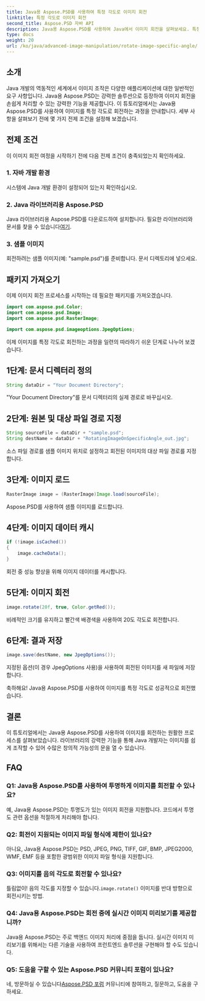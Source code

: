 ```yaml
---
title: Java용 Aspose.PSD를 사용하여 특정 각도로 이미지 회전
linktitle: 특정 각도로 이미지 회전
second_title: Aspose.PSD 자바 API
description: Java용 Aspose.PSD를 사용하여 Java에서 이미지 회전을 살펴보세요. 특정 각도로 이미지를 쉽게 회전할 수 있습니다.
type: docs
weight: 20
url: /ko/java/advanced-image-manipulation/rotate-image-specific-angle/
---
```

## 소개

Java 개발의 역동적인 세계에서 이미지 조작은 다양한 애플리케이션에 대한 일반적인 요구 사항입니다. Java용 Aspose.PSD는 강력한 솔루션으로 등장하여 이미지 회전을 손쉽게 처리할 수 있는 강력한 기능을 제공합니다. 이 튜토리얼에서는 Java용 Aspose.PSD를 사용하여 이미지를 특정 각도로 회전하는 과정을 안내합니다. 세부 사항을 살펴보기 전에 몇 가지 전제 조건을 설정해 보겠습니다.

## 전제 조건

이 이미지 회전 여정을 시작하기 전에 다음 전제 조건이 충족되었는지 확인하세요.

### 1. 자바 개발 환경
시스템에 Java 개발 환경이 설정되어 있는지 확인하십시오.

### 2. Java 라이브러리용 Aspose.PSD
 Java 라이브러리용 Aspose.PSD를 다운로드하여 설치합니다. 필요한 라이브러리와 문서를 찾을 수 있습니다[여기](https://reference.aspose.com/psd/java/).

### 3. 샘플 이미지
회전하려는 샘플 이미지(예: "sample.psd")를 준비합니다. 문서 디렉토리에 넣으세요.

## 패키지 가져오기

이제 이미지 회전 프로세스를 시작하는 데 필요한 패키지를 가져오겠습니다.

```java
import com.aspose.psd.Color;
import com.aspose.psd.Image;
import com.aspose.psd.RasterImage;

import com.aspose.psd.imageoptions.JpegOptions;
```

이제 이미지를 특정 각도로 회전하는 과정을 일련의 따라하기 쉬운 단계로 나누어 보겠습니다.

## 1단계: 문서 디렉터리 정의

```java
String dataDir = "Your Document Directory";
```

"Your Document Directory"를 문서 디렉터리의 실제 경로로 바꾸십시오.

## 2단계: 원본 및 대상 파일 경로 지정

```java
String sourceFile = dataDir + "sample.psd";
String destName = dataDir + "RotatingImageOnSpecificAngle_out.jpg";
```

소스 파일 경로를 샘플 이미지 위치로 설정하고 회전된 이미지의 대상 파일 경로를 지정합니다.

## 3단계: 이미지 로드

```java
RasterImage image = (RasterImage)Image.load(sourceFile);
```

Aspose.PSD를 사용하여 샘플 이미지를 로드합니다.

## 4단계: 이미지 데이터 캐시

```java
if (!image.isCached())
{
    image.cacheData();
}
```

회전 중 성능 향상을 위해 이미지 데이터를 캐시합니다.

## 5단계: 이미지 회전

```java
image.rotate(20f, true, Color.getRed());
```

비례적인 크기를 유지하고 빨간색 배경색을 사용하여 20도 각도로 회전합니다.

## 6단계: 결과 저장

```java
image.save(destName, new JpegOptions());
```

지정된 옵션(이 경우 JpegOptions 사용)을 사용하여 회전된 이미지를 새 파일에 저장합니다.

축하해요! Java용 Aspose.PSD를 사용하여 이미지를 특정 각도로 성공적으로 회전했습니다.

## 결론

이 튜토리얼에서는 Java용 Aspose.PSD를 사용하여 이미지를 회전하는 원활한 프로세스를 살펴보았습니다. 라이브러리의 강력한 기능을 통해 Java 개발자는 이미지를 쉽게 조작할 수 있어 수많은 창의적 가능성의 문을 열 수 있습니다.

## FAQ

### Q1: Java용 Aspose.PSD를 사용하여 투명하게 이미지를 회전할 수 있나요?

예, Java용 Aspose.PSD는 투명도가 있는 이미지 회전을 지원합니다. 코드에서 투명도 관련 옵션을 적절하게 처리해야 합니다.

### Q2: 회전이 지원되는 이미지 파일 형식에 제한이 있나요?

아니요, Java용 Aspose.PSD는 PSD, JPEG, PNG, TIFF, GIF, BMP, JPEG2000, WMF, EMF 등을 포함한 광범위한 이미지 파일 형식을 지원합니다.

### Q3: 이미지를 음의 각도로 회전할 수 있나요?

 틀림없이! 음의 각도를 지정할 수 있습니다.`image.rotate()` 이미지를 반대 방향으로 회전시키는 방법.

### Q4: Java용 Aspose.PSD는 회전 중에 실시간 이미지 미리보기를 제공합니까?

Java용 Aspose.PSD는 주로 백엔드 이미지 처리에 중점을 둡니다. 실시간 이미지 미리보기를 위해서는 다른 기술을 사용하여 프런트엔드 솔루션을 구현해야 할 수도 있습니다.

### Q5: 도움을 구할 수 있는 Aspose.PSD 커뮤니티 포럼이 있나요?

 네, 방문하실 수 있습니다[Aspose.PSD 포럼](https://forum.aspose.com/c/psd/34) 커뮤니티에 참여하고, 질문하고, 도움을 구하세요.
